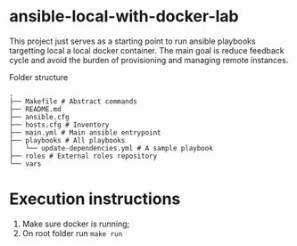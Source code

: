 # ansible-local-with-docker-lab

This project just serves as a starting point to run ansible playbooks targetting local a local docker container.
The main goal is reduce feedback cycle and avoid the burden of provisioning and managing remote instances.

Folder structure
```shell
.
├── Makefile # Abstract commands
├── README.md
├── ansible.cfg
├── hosts.cfg # Inventory
├── main.yml # Main ansible entrypoint
├── playbooks # All playbooks
│   └── update-dependencies.yml # A sample playbook
├── roles # External roles repository
└── vars
```

# Execution instructions
1. Make sure docker is running;
1. On root folder run `make run`

